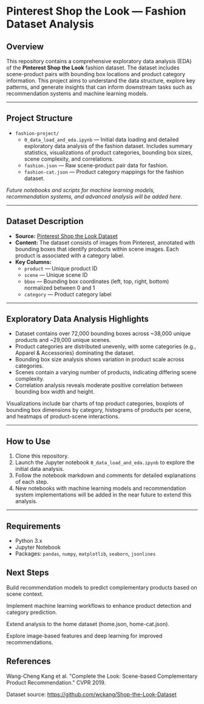 # Pinterest Shop the Look — Fashion Dataset Analysis

## Overview

This repository contains a comprehensive exploratory data analysis (EDA) of the **Pinterest Shop the Look** fashion dataset. The dataset includes scene-product pairs with bounding box locations and product category information. This project aims to understand the data structure, explore key patterns, and generate insights that can inform downstream tasks such as recommendation systems and machine learning models.

---

## Project Structure

- `fashion-project/`  
  - `0_data_load_and_eda.ipynb` — Initial data loading and detailed exploratory data analysis of the fashion dataset. Includes summary statistics, visualizations of product categories, bounding box sizes, scene complexity, and correlations.  
  - `fashion.json` — Raw scene-product pair data for fashion.  
  - `fashion-cat.json` — Product category mappings for the fashion dataset.  

*Future notebooks and scripts for machine learning models, recommendation systems, and advanced analysis will be added here.*

---

## Dataset Description

- **Source:** [Pinterest Shop the Look Dataset](https://github.com/wckang/Shop-the-Look-Dataset)  
- **Content:** The dataset consists of images from Pinterest, annotated with bounding boxes that identify products within scene images. Each product is associated with a category label.  
- **Key Columns:**  
  - `product` — Unique product ID  
  - `scene` — Unique scene ID  
  - `bbox` — Bounding box coordinates (left, top, right, bottom) normalized between 0 and 1  
  - `category` — Product category label  

---

## Exploratory Data Analysis Highlights

- Dataset contains over 72,000 bounding boxes across ~38,000 unique products and ~29,000 unique scenes.  
- Product categories are distributed unevenly, with some categories (e.g., Apparel & Accessories) dominating the dataset.  
- Bounding box size analysis shows variation in product scale across categories.  
- Scenes contain a varying number of products, indicating differing scene complexity.  
- Correlation analysis reveals moderate positive correlation between bounding box width and height.  

Visualizations include bar charts of top product categories, boxplots of bounding box dimensions by category, histograms of products per scene, and heatmaps of product-scene interactions.

---

## How to Use

1. Clone this repository.  
2. Launch the Jupyter notebook `0_data_load_and_eda.ipynb` to explore the initial data analysis.  
3. Follow the notebook markdown and comments for detailed explanations of each step.  
4. New notebooks with machine learning models and recommendation system implementations will be added in the near future to extend this analysis.

---

## Requirements

- Python 3.x  
- Jupyter Notebook  
- Packages: `pandas`, `numpy`, `matplotlib`, `seaborn`, `jsonlines`

## Next Steps
Build recommendation models to predict complementary products based on scene context.

Implement machine learning workflows to enhance product detection and category prediction.

Extend analysis to the home dataset (home.json, home-cat.json).

Explore image-based features and deep learning for improved recommendations.

## References
Wang-Cheng Kang et al. "Complete the Look: Scene-based Complementary Product Recommendation." CVPR 2019.

Dataset source: https://github.com/wckang/Shop-the-Look-Dataset



